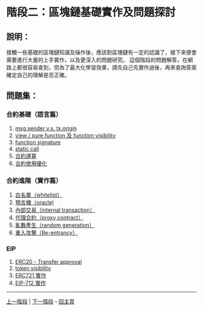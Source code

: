
# 階段二：區塊鏈基礎實作及問題探討

## 說明：
接觸一些基礎的區塊鏈知識及操作後，應該對區塊鏈有一定的認識了，接下來便會需要進行大量的上手實作，以及更深入的問題研究。
這個階段的問題解答，在網路上都很容易查到，但為了最大化學習效果，請先自己先實作過後，再來查詢答案確定自己的理解是否正確。

## 問題集：
### 合約基礎（語言篇）
  1. [msg.sender v.s. tx.origin](./msgSender-vs-txOrigin.md)
  2. [view / pure function 及 function visibility](./view-pure-function-and-function-visibility.md)
  3. [function signature](./function-signature.md)
  4. [static call](./static-call.md)
  5. [合約運算](./arithmetics.md)
  6. [合約使用優化](./contract-optimization.md)


###  合約進階（實作篇）
  1. [白名單（whitelist）](./whitelist.md)
  2. [預言機（oracle)](./oracle.md)
  3. [內部交易（internal transaction）](./internal-transaction.md)
  4. [代理合約（proxy contract）](./proxy-contract.md)
  5. [亂數產生（random generation）](./random-generation.md)
  6. [重入攻擊（Re-entrancy）](./Re-entrancy.md)

### EIP
  1. [ERC20 - Transfer approval](./ERC20-Transfer-approval.md)
  2. [token visibility](./token-visibility.md)
  3. [ERC721 實作](./ERC721-practice.md)
  4. [EIP-712 實作](./EIP-712.md)

---
[上一階段](../section1/README.md) | [下一階段](../section3/README.md)・[回主頁](../README.md)